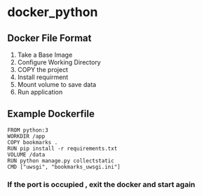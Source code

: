 # docker_python

## Docker File Format
1. Take a Base Image 
2. Configure Working Directory
3. COPY the project
4. Install requirment
5. Mount volume to save data
6. Run application

## Example Dockerfile


    FROM python:3
    WORKDIR /app
    COPY bookmarks .
    RUN pip install -r requirements.txt
    VOLUME /data
    RUN python manage.py collectstatic
    CMD ["uwsgi", "bookmarks_uwsgi.ini"]


### If the port is occupied , exit the docker and start again
